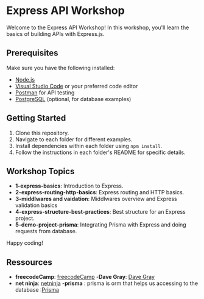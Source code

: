 # Express API Workshop

Welcome to the Express API Workshop! In this workshop, you'll learn the basics of building APIs with Express.js.

## Prerequisites

Make sure you have the following installed:

- [Node.js](https://nodejs.org/)
- [Visual Studio Code](https://code.visualstudio.com/) or your preferred code editor
- [Postman](https://www.postman.com/) for API testing
- [PostgreSQL](https://www.postgresql.org/) (optional, for database examples)

## Getting Started

1. Clone this repository.
2. Navigate to each folder for different examples.
3. Install dependencies within each folder using `npm install`.
4. Follow the instructions in each folder's README for specific details.

## Workshop Topics

- **1-express-basics**: Introduction to Express.
- **2-express-routing-http-basics**: Express routing and HTTP basics.
- **3-middlwares and vaidation**: Middlwares overview and Express validation basics
- **4-express-structure-best-practices**: Best structure for an Express project.
- **5-demo-project-prisma**: Integrating Prisma with Express and doing requests from database.

Happy coding!

## Ressources
- **freecodeCamp**: [freecodeCamp](https://www.youtube.com/@freecodecamp)
-**Dave Gray**: [Dave Gray](https://www.youtube.com/@DaveGrayTeachesCode)
- **net ninja**: [netninja](https://www.youtube.com/@NetNinja)
-**prisma** : prisma is orm that helps us accessing to the database :[Prisma](https://www.prisma.io/docs/getting-started)